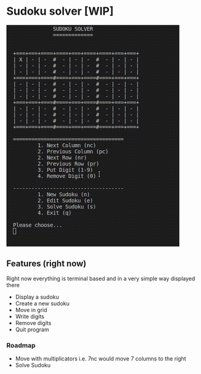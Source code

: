 # Sudoku solver [WIP]

![demo](./images/demo.gif)

## Features (right now)

Right now everything is terminal based and in a very simple way displayed there

- Display a sudoku
- Create a new sudoku
- Move in grid
- Write digits
- Remove digits
- Quit program

### Roadmap

- Move with multiplicators i.e. 7nc would move 7 columns to the right
- Solve Sudoku
